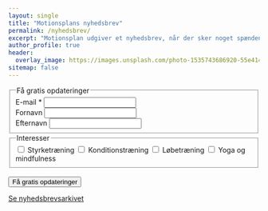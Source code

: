 ```yaml
---
layout: single
title: "Motionsplans nyhedsbrev"
permalink: /nyhedsbrev/
excerpt: "Motionsplan udgiver et nyhedsbrev, når der sker noget spændende med træningsøvelser, træningsprogrammer og viden om træning."
author_profile: true
header:
  overlay_image: https://images.unsplash.com/photo-1535743686920-55e4145369b9?ixlib=rb-1.2.1&ixid=eyJhcHBfaWQiOjEyMDd9&auto=format&fit=crop&w=1600&q=5
sitemap: false
---
```


<!-- Begin Mailchimp Signup Form -->
<div id="mc_embed_signup">
<form action="https://motionsplan.us2.list-manage.com/subscribe/post?u=c17bb696b7624b69cbd0acaff&amp;id=90126d39b0" method="post" id="mc-embedded-subscribe-form" name="mc-embedded-subscribe-form" class="validate newsletter" target="_blank" novalidate>
<fieldset>
    <legend>Få gratis opdateringer</legend>
    <div id="mc_embed_signup_scroll">
		<div class="mc-field-group">
			<label for="mce-EMAIL">E-mail <span class="asterisk">*</span></label>
			<input type="email" value="" name="EMAIL" class="required email" id="mce-EMAIL">
		</div>
		<div class="mc-field-group">
			<label for="mce-FNAME">Fornavn</label>
			<input type="text" value="" name="FNAME" class="" id="mce-FNAME">
		</div>
		<div class="mc-field-group">
			<label for="mce-LNAME">Efternavn </label>
			<input type="text" value="" name="LNAME" class="" id="mce-LNAME">
		</div>
	</div>
</fieldset>
<fieldset class="mc-field-group input-group">
    <legend>Interesser</legend>
    <label for="mce-group[83726]-83726-0" class="checkbox inline"><input type="checkbox" value="1" name="group[83726][1]" id="mce-group[83726]-83726-0"> Styrketræning</label>
	<label for="mce-group[83726]-83726-1" class="checkbox inline"><input type="checkbox" value="2" name="group[83726][2]" id="mce-group[83726]-83726-1"> Konditionstræning</label>
	<label for="mce-group[83726]-83726-2" class="checkbox inline"><input type="checkbox" value="4" name="group[83726][4]" id="mce-group[83726]-83726-2"> Løbetræning</label>
	<label for="mce-group[83726]-83726-3" class="checkbox inline"><input type="checkbox" value="8" name="group[83726][8]" id="mce-group[83726]-83726-3"> Yoga og mindfulness</label>
</fieldset>
	<div id="mce-responses" class="clear">
		<div class="response" id="mce-error-response" style="display:none"></div>
		<div class="response" id="mce-success-response" style="display:none"></div>
	</div>    <!-- real people should not fill this in and expect good things - do not remove this or risk form bot signups-->
    <div style="position: absolute; left: -5000px;" aria-hidden="true"><input type="text" name="b_c17bb696b7624b69cbd0acaff_90126d39b0" tabindex="-1" value=""></div>
    <div class="clear"><br><input type="submit" value="Få gratis opdateringer" name="subscribe" id="mc-embedded-subscribe" class="button"></div>
</form>
</div>

<!--End mc_embed_signup-->

[Se nyhedsbrevsarkivet](https://us2.campaign-archive.com/home/?u=c17bb696b7624b69cbd0acaff&id=90126d39b0)
